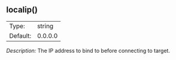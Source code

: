 ---
---
<!-- DISCLAIMER: This file is based on the syslog-ng Open Source Edition documentation https://github.com/balabit/syslog-ng-ose-guides/commit/2f4a52ee61d1ea9ad27cb4f3168b95408fddfdf2 and is used under the terms of The syslog-ng Open Source Edition Documentation License. The file has been modified by Axoflow. -->

## localip()

|          |         |
| -------- | ------- |
| Type:    | string  |
| Default: | 0.0.0.0 |

*Description:* The IP address to bind to before connecting to target.

